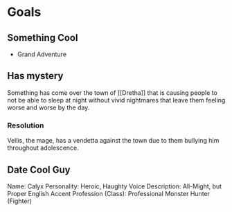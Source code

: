 # Goals

## Something Cool
- Grand Adventure

## Has mystery
Something has come over the town of [[Dretha]] that is causing people to not be able to sleep at night without vivid nightmares that leave them feeling worse and worse by the day.

### Resolution
Vellis, the mage, has a vendetta against the town due to them bullying him throughout adolescence. 

## Date Cool Guy
Name: Calyx
Personality: Heroic, Haughty
Voice Description: All-Might, but Proper English Accent
Profession (Class): Professional Monster Hunter (Fighter)